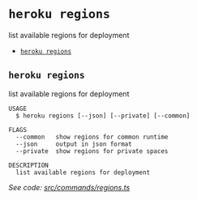 `heroku regions`
================

list available regions for deployment

* [`heroku regions`](#heroku-regions)

## `heroku regions`

list available regions for deployment

```
USAGE
  $ heroku regions [--json] [--private] [--common]

FLAGS
  --common   show regions for common runtime
  --json     output in json format
  --private  show regions for private spaces

DESCRIPTION
  list available regions for deployment
```

_See code: [src/commands/regions.ts](https://github.com/heroku/cli/blob/v8.3.2-beta.5/src/commands/regions.ts)_

